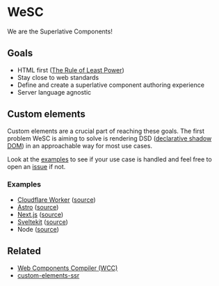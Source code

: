 # WeSC

We are the Superlative Components!


## Goals

- HTML first ([The Rule of Least Power](https://www.w3.org/2001/tag/doc/leastPower.html))
- Stay close to web standards
- Define and create a superlative component authoring experience
- Server language agnostic


## Custom elements

Custom elements are a crucial part of reaching these goals. 
The first problem WeSC is aiming to solve is rendering DSD 
([declarative shadow DOM](https://developer.chrome.com/en/articles/declarative-shadow-dom/))
in an approachable way for most use cases.

Look at the [examples](./examples) to see if your use case is handled and
feel free to open an [issue](https://github.com/luwes/wesc/issues/new) if not.


### Examples

- [Cloudflare Worker](https://wesc.luwes.workers.dev/?url=https%3A%2F%2Fmedia-chrome.mux.dev%2Fexamples%2Fvanilla%2Fadvanced.html) ([source](./examples/cloudflare-worker))
- [Astro](https://wesc-astro-luwes.vercel.app/) ([source](./examples/astro))
- [Next.js](https://wesc-nextjs.vercel.app/) ([source](./examples/nextjs))
- [Sveltekit](https://wesc-coe.pages.dev/) ([source](./examples/sveltekit))
- Node ([source](./examples/node))


## Related

- [Web Components Compiler (WCC)](https://github.com/ProjectEvergreen/wcc)
- [custom-elements-ssr](https://github.com/thepassle/custom-elements-ssr/)
